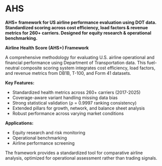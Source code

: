 # AHS
**AHS+ framework for US airline performance evaluation using DOT data. Standardized scoring across cost efficiency, load factors &amp; revenue metrics for 260+ carriers. Designed for equity research &amp; operational benchmarking.**


**Airline Health Score (AHS+) Framework**

A comprehensive methodology for evaluating U.S. airline operational and financial performance using Department of Transportation data. This fuel-neutral composite scoring system integrates cost efficiency, load factors, and revenue metrics from DB1B, T-100, and Form 41 datasets.

**Key Features:**
- Standardized health metrics across 260+ carriers (2017-2025)
- Coverage-aware variant handling missing data bias
- Strong statistical validation (ρ = 0.9997 ranking consistency)
- Extended pillars for growth, network, and balance sheet analysis
- Robust performance across varying market conditions

**Applications:**
- Equity research and risk monitoring
- Operational benchmarking
- Airline performance screening

The framework provides a standardized tool for comparative airline analysis, optimized for operational assessment rather than trading signals.
